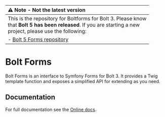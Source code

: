 | :warning: Note - Not the latest version |
|:----------------------------------------|
| This is the repository for Boltforms for Bolt 3. Please know <br>that <strong>Bolt 5 has been released</strong>. If you are starting a new <br>project, please use the following:                                
| - [Bolt 5 Forms repository](https://github.com/bolt/forms)   |



Bolt Forms
==========

Bolt Forms is an interface to Symfony Forms for Bolt 3. It provides a Twig
template function and exposes a simplified API for extending as you need.

Documentation
--------------

For full documentation see the [Online docs][docs].

[docs]: https://bolt.github.io/boltforms/
